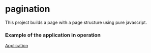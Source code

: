 # pagination

This project builds a page with a page structure using pure javascript.

### Example of the application in operation

[Application](https://github.com/Fagnermeds/pagination/blob/master/pagination.gif)
